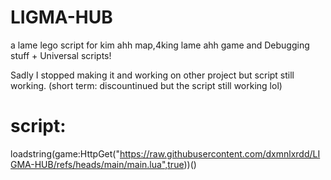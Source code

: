 # LIGMA-HUB

a lame lego script for kim ahh map,4king lame ahh game and Debugging stuff + Universal scripts!

Sadly I stopped making it and working on other project but script still working. (short term: discountinued but the script still working lol)


# script:
loadstring(game:HttpGet("https://raw.githubusercontent.com/dxmnlxrdd/LIGMA-HUB/refs/heads/main/main.lua",true))()
